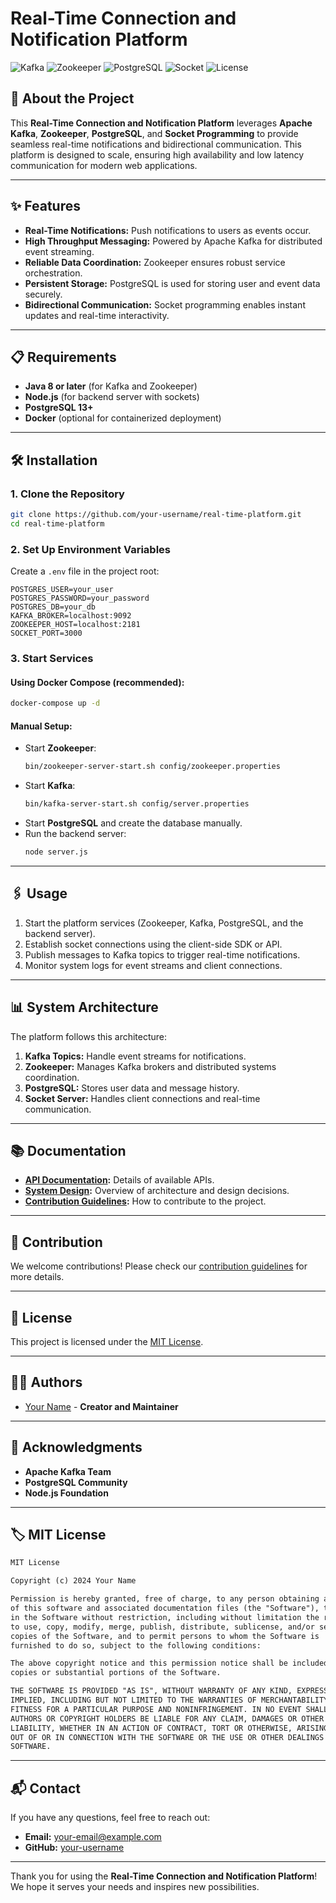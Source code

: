 # Real-Time Connection and Notification Platform

![Kafka](https://img.shields.io/badge/Apache%20Kafka-Event%20Streaming-blue)
![Zookeeper](https://img.shields.io/badge/Zookeeper-Service%20Coordination-orange)
![PostgreSQL](https://img.shields.io/badge/PostgreSQL-Database-blue)
![Socket](https://img.shields.io/badge/Socket%20Programming-Real--Time-brightgreen)
![License](https://img.shields.io/badge/License-MIT-green)

## 🚀 About the Project

This **Real-Time Connection and Notification Platform** leverages **Apache Kafka**, **Zookeeper**, **PostgreSQL**, and **Socket Programming** to provide seamless real-time notifications and bidirectional communication. This platform is designed to scale, ensuring high availability and low latency communication for modern web applications.

---

## ✨ Features

- **Real-Time Notifications:** Push notifications to users as events occur.
- **High Throughput Messaging:** Powered by Apache Kafka for distributed event streaming.
- **Reliable Data Coordination:** Zookeeper ensures robust service orchestration.
- **Persistent Storage:** PostgreSQL is used for storing user and event data securely.
- **Bidirectional Communication:** Socket programming enables instant updates and real-time interactivity.

---

## 📋 Requirements

- **Java 8 or later** (for Kafka and Zookeeper)
- **Node.js** (for backend server with sockets)
- **PostgreSQL 13+**
- **Docker** (optional for containerized deployment)

---

## 🛠️ Installation

### 1. Clone the Repository
```bash
git clone https://github.com/your-username/real-time-platform.git
cd real-time-platform
```

### 2. Set Up Environment Variables
Create a `.env` file in the project root:
```env
POSTGRES_USER=your_user
POSTGRES_PASSWORD=your_password
POSTGRES_DB=your_db
KAFKA_BROKER=localhost:9092
ZOOKEEPER_HOST=localhost:2181
SOCKET_PORT=3000
```

### 3. Start Services
#### Using Docker Compose (recommended):
```bash
docker-compose up -d
```

#### Manual Setup:
- Start **Zookeeper**:
  ```bash
  bin/zookeeper-server-start.sh config/zookeeper.properties
  ```
- Start **Kafka**:
  ```bash
  bin/kafka-server-start.sh config/server.properties
  ```
- Start **PostgreSQL** and create the database manually.
- Run the backend server:
  ```bash
  node server.js
  ```

---

## 🖇️ Usage

1. Start the platform services (Zookeeper, Kafka, PostgreSQL, and the backend server).
2. Establish socket connections using the client-side SDK or API.
3. Publish messages to Kafka topics to trigger real-time notifications.
4. Monitor system logs for event streams and client connections.

---

## 📊 System Architecture

The platform follows this architecture:

1. **Kafka Topics:** Handle event streams for notifications.
2. **Zookeeper:** Manages Kafka brokers and distributed systems coordination.
3. **PostgreSQL:** Stores user data and message history.
4. **Socket Server:** Handles client connections and real-time communication.

---

## 📚 Documentation

- **[API Documentation](docs/api.md):** Details of available APIs.
- **[System Design](docs/design.md):** Overview of architecture and design decisions.
- **[Contribution Guidelines](CONTRIBUTING.md):** How to contribute to the project.

---

## 🤝 Contribution

We welcome contributions! Please check our [contribution guidelines](CONTRIBUTING.md) for more details.

---

## 📜 License

This project is licensed under the [MIT License](LICENSE).

---

## 🧑‍💻 Authors

- [Your Name](https://github.com/your-username) - **Creator and Maintainer**

---

## 🌟 Acknowledgments

- **Apache Kafka Team**
- **PostgreSQL Community**
- **Node.js Foundation**

---

## 🏷️ MIT License

```txt
MIT License

Copyright (c) 2024 Your Name

Permission is hereby granted, free of charge, to any person obtaining a copy
of this software and associated documentation files (the "Software"), to deal
in the Software without restriction, including without limitation the rights
to use, copy, modify, merge, publish, distribute, sublicense, and/or sell
copies of the Software, and to permit persons to whom the Software is
furnished to do so, subject to the following conditions:

The above copyright notice and this permission notice shall be included in all
copies or substantial portions of the Software.

THE SOFTWARE IS PROVIDED "AS IS", WITHOUT WARRANTY OF ANY KIND, EXPRESS OR
IMPLIED, INCLUDING BUT NOT LIMITED TO THE WARRANTIES OF MERCHANTABILITY,
FITNESS FOR A PARTICULAR PURPOSE AND NONINFRINGEMENT. IN NO EVENT SHALL THE
AUTHORS OR COPYRIGHT HOLDERS BE LIABLE FOR ANY CLAIM, DAMAGES OR OTHER
LIABILITY, WHETHER IN AN ACTION OF CONTRACT, TORT OR OTHERWISE, ARISING FROM,
OUT OF OR IN CONNECTION WITH THE SOFTWARE OR THE USE OR OTHER DEALINGS IN THE
SOFTWARE.
```

---

## 📬 Contact

If you have any questions, feel free to reach out:
- **Email:** your-email@example.com
- **GitHub:** [your-username](https://github.com/your-username)

---

Thank you for using the **Real-Time Connection and Notification Platform**! We hope it serves your needs and inspires new possibilities.

